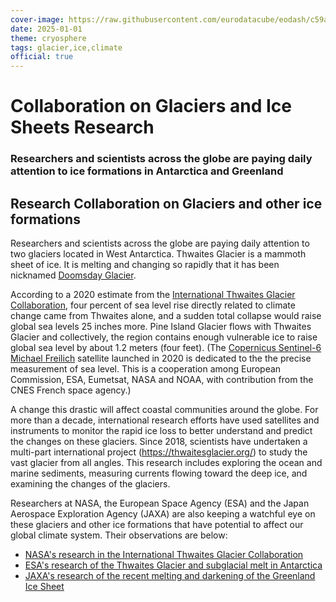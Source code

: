 ```yaml
---
cover-image: https://raw.githubusercontent.com/eurodatacube/eodash/c59adc7d580c6ced1f85a44c5bdd18bf94b3c9ee/app/public/data/story-images/Iceberg_in_Antarctica.jpg
date: 2025-01-01
theme: cryosphere
tags: glacier,ice,climate
official: true
---
```


#  Collaboration on Glaciers and Ice Sheets Research <!--{ as="img" mode="hero" src="https://raw.githubusercontent.com/eurodatacube/eodash/c59adc7d580c6ced1f85a44c5bdd18bf94b3c9ee/app/public/data/story-images/Iceberg_in_Antarctica.jpg" }-->
### Researchers and scientists across the globe are paying daily attention to ice formations in Antarctica and Greenland <!--{ style="font-size:1.5rem;opacity:0.7;margin-top:1rem;" }-->

## Research Collaboration on Glaciers and other ice formations

Researchers and scientists across the globe are paying daily attention to two glaciers located in West Antarctica. Thwaites Glacier is a mammoth sheet of ice. It is melting and changing so rapidly that it has been nicknamed [Doomsday Glacier](https://www.google.com/search?client=safari&rls=en&q=doomsday+glacier&ie=UTF-8&oe=UTF-8).

According to a 2020 estimate from the [International Thwaites Glacier Collaboration](https://thwaitesglacier.org/), four percent of sea level rise directly related to climate change came from Thwaites alone, and a sudden total collapse would raise global sea levels 25 inches more. Pine Island Glacier flows with Thwaites Glacier and collectively, the region contains enough vulnerable ice to raise global sea level by about 1.2 meters (four feet). (The [Copernicus Sentinel-6 Michael Freilich](https://www.esa.int/ESA_Multimedia/Videos/2020/09/Copernicus_Sentinel-6_in_action) satellite launched in 2020 is dedicated to the the precise measurement of sea level. This is a cooperation among European Commission, ESA, Eumetsat, NASA and NOAA, with contribution from the CNES French space agency.)

A change this drastic will affect coastal communities around the globe. For more than a decade, international research efforts have used satellites and instruments to monitor the rapid ice loss to better understand and predict the changes on these glaciers. Since 2018, scientists have undertaken a multi-part international project (<https://thwaitesglacier.org/>) to study the vast glacier from all angles. This research includes exploring the ocean and marine sediments, measuring currents flowing toward the deep ice, and examining the changes of the glaciers.

Researchers at NASA, the European Space Agency (ESA) and the Japan Aerospace Exploration Agency (JAXA) are also keeping a watchful eye on these glaciers and other ice formations that have potential to affect our global climate system. Their observations are below:


- [NASA's research in the International Thwaites Glacier Collaboration](https://www.eodashboard.org/story?id=nasa-thwaites)
- [ESA's research of the Thwaites Glacier and subglacial melt in Antarctica](https://www.eodashboard.org/story?id=esa-thwaites)
- [JAXA's research of the recent melting and darkening of the Greenland Ice Sheet](https://www.eodashboard.org/story?id=jaxa-greenland-melting-and-darkening)
